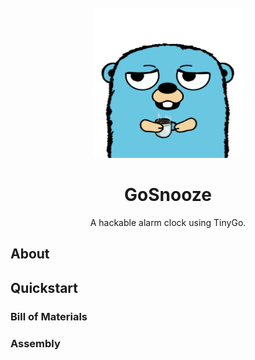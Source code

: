 [//]: # "TODO: Create documentation"

<br />

<div align="center">
  <a href="https://github.com/gkits/gosnooze">
    <img src="assets/gopher.png" alt="Logo" width="240" height="240">
  </a>
  <h1 align="center">GoSnooze</h1>
  <p align="center">
    A hackable alarm clock using TinyGo.
  </p>
</div>

## About

## Quickstart

### Bill of Materials

### Assembly
